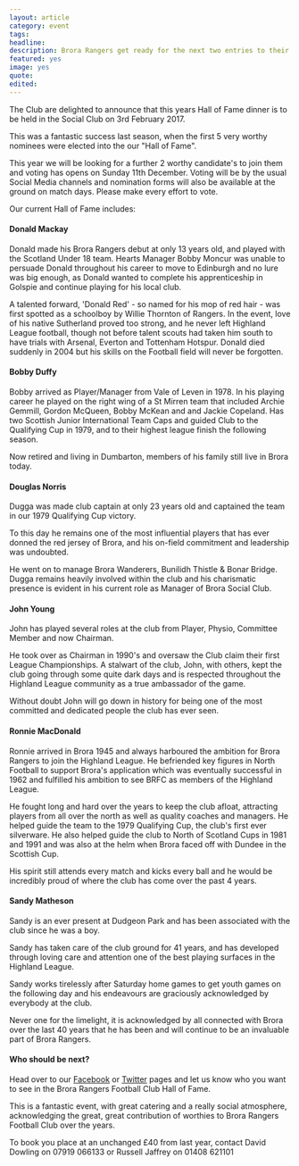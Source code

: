 ```yaml
---
layout: article
category: event
tags:
headline:
description: Brora Rangers get ready for the next two entries to their Hall of Fame
featured: yes
image: yes
quote:
edited:
---
```

The Club are delighted to announce that this years Hall of Fame dinner is to be held in the Social Club on 3rd February 2017.

This was a fantastic success last season, when the first 5 very worthy nominees were elected into the our "Hall of Fame".

This year we will be looking for a further 2 worthy candidate's to join them and voting has opens on Sunday 11th December. Voting will be by the usual Social Media channels and nomination forms will also be available at the ground on match days. Please make every effort to vote.

Our current Hall of Fame includes:

#### Donald Mackay

Donald made his Brora Rangers debut at only 13 years old, and played with the Scotland Under 18 team. Hearts Manager Bobby Moncur was unable to persuade Donald throughout his career to move to Edinburgh and  no lure was big enough, as Donald wanted to complete his apprenticeship in Golspie and continue playing for his local club.

A talented forward, 'Donald Red' - so named for his mop of red hair - was first spotted as a schoolboy by Willie Thornton of Rangers. In the event, love of his native Sutherland proved too strong, and he never left Highland League football, though not before talent scouts had taken him south to have trials with Arsenal, Everton and Tottenham Hotspur. Donald died suddenly in 2004 but his skills on the Football field will never be forgotten.

#### Bobby Duffy

Bobby arrived as Player/Manager from Vale of Leven in 1978.  In his playing career he played on the right wing of a St Mirren team that included Archie Gemmill, Gordon McQueen, Bobby McKean and and Jackie Copeland.  Has two Scottish Junior International Team Caps and guided Club to the Qualifying Cup in 1979, and to their highest league finish the following season.

 Now retired and living in Dumbarton, members of his family still live in Brora today.

#### Douglas Norris

Dugga was made club captain at only 23 years old and captained the team in our 1979 Qualifying Cup victory.

To this day he remains one of the most influential players that has ever donned the red jersey of Brora, and his on-field commitment and leadership was undoubted.

He went on to manage Brora Wanderers, Bunilidh Thistle & Bonar Bridge. Dugga remains heavily involved within the club and his charismatic presence is evident in his current role as Manager of Brora Social Club.

#### John Young

John has played several roles at the club from Player, Physio, Committee Member and now Chairman.

He took over as Chairman in 1990's and oversaw the Club claim their first League Championships. A stalwart of the club, John, with others, kept the club going through some quite dark days and is respected throughout the Highland League community as a true ambassador of the game.

Without doubt John will go down in history for being one of the most committed and dedicated people the club has ever seen.

#### Ronnie MacDonald

Ronnie arrived in Brora 1945 and always harboured the ambition for Brora Rangers to join the Highland League. He befriended key figures in North Football to support Brora's application which was  eventually successful in 1962 and fulfilled his ambition to see BRFC as members of the Highland League.

He fought long and hard over the years to keep the club afloat, attracting players from all over the north as well as quality coaches and managers. He helped guide the team to the 1979 Qualifying Cup, the club's first ever silverware. He also helped guide the club to North of Scotland Cups in 1981 and 1991 and was also at the helm when Brora faced off with Dundee in the Scottish Cup.

His spirit still attends every match and kicks every ball and he would be incredibly proud of where the club has come over the past 4 years.

#### Sandy Matheson

Sandy is an ever present at Dudgeon Park and has been associated with the club since he was a boy.

Sandy has taken care of the club ground for 41 years, and has developed through loving care and attention one of the best playing surfaces in the Highland League.

Sandy works tirelessly after Saturday  home games to get youth games on the following day and his endeavours are graciously acknowledged by everybody at the club.

Never one for the limelight, it is acknowledged by all connected with Brora over the last 40 years that he has been and will continue to be an invaluable part of Brora Rangers.

#### Who should be next?

Head over to our [Facebook](https://www.facebook.com/brorarangersfc/) or [Twitter](https://twitter.com/brorarangers) pages and let us know who you want to see in the Brora Rangers Football Club Hall of Fame.

This is a fantastic event, with great catering and a really social atmosphere, acknowledging the great, great contribution of worthies to Brora Rangers Football Club over the years.

To book you place at an unchanged £40 from last year, contact David Dowling on 07919 066133 or Russell Jaffrey on 01408 621101
